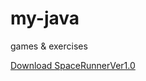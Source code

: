 # my-java
games & exercises

[Download SpaceRunnerVer1.0](https://drive.google.com/open?id=1MkhVFxce0PXg9cnnf2Ym-vOldZJXxm05)